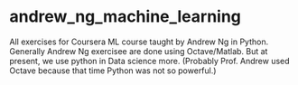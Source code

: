 # andrew_ng_machine_learning
All exercises for Coursera ML course taught by Andrew Ng in Python. Generally Andrew Ng exercisee are done using Octave/Matlab. But at present, we use python in Data science more. (Probably Prof. Andrew used Octave because that time Python was not so powerful.) 
